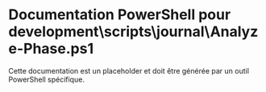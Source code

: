 # Documentation PowerShell pour development\scripts\journal\Analyze-Phase.ps1

Cette documentation est un placeholder et doit être générée par un outil PowerShell spécifique.
